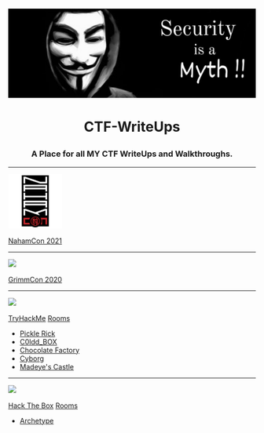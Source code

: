<p align="center"><img alt="Anonymous" src="./Anonymous.jpg" width ="800" ></p>

<h1> <p align="center">CTF-WriteUps</p></h1>

<h3><p align="center">A Place for all MY CTF WriteUps and Walkthroughs.</p></h3>

************************
<img src ="./NahamCon%20CTF%202021/naham_banner.png" width='110'>

[NahamCon 2021](https://nairitya03.github.io/CTF-WriteUps/NahamCon%20CTF%202021/)

************************

<img src ="https://www.trustedsec.com/wp-content/uploads/2020/04/GrimmCon.png" width='110'>

[GrimmCon 2020](https://nairitya03.github.io/CTF-WriteUps/GrimmCon%20CTF%202020/)

*************************

<img src="https://tryhackme-images.s3.amazonaws.com/user-avatars/af7feb2c43a2c7d5f111b98ccbd15048.png" width='140'> 

[TryHackMe](https://tryhackme.com/) [Rooms](https://nairitya03.github.io/CTF-WriteUps/THM/) 

  - [Pickle Rick](https://nairitya03.github.io/CTF-WriteUps/THM/Pickle%20Rick)
  - [C0ldd_BOX](https://nairitya03.github.io/CTF-WriteUps/THM/C0ldd_BOX)
  - [Chocolate Factory](https://nairitya03.github.io/CTF-WriteUps/THM/Chocolate%20Factory)
  - [Cyborg](https://nairitya03.github.io/CTF-WriteUps/THM/Cyborg/)
  - [Madeye's Castle](https://nairitya03.github.io/CTF-WriteUps/THM/Madeye's%20Castle/)
  
************************

<img src="https://www.recover-lost-files.us/wp-content/uploads/2019/06/Hacking-The-Box-con-Termux.jpg" width='140'> 

[Hack The Box](https://www.hackthebox.eu/) [Rooms](https://nairitya03.github.io/CTF-WriteUps/HTB/) 

  - [Archetype](https://nairitya03.github.io/CTF-WriteUps/HTB/Archetype)





